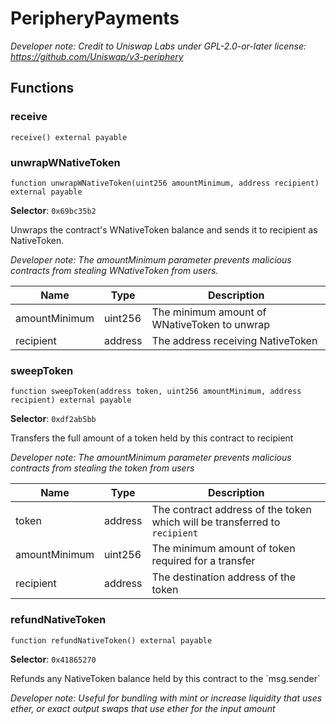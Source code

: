 

# PeripheryPayments






*Developer note: Credit to Uniswap Labs under GPL-2.0-or-later license:
https://github.com/Uniswap/v3-periphery*


## Functions
### receive

```solidity
receive() external payable
```



### unwrapWNativeToken

```solidity
function unwrapWNativeToken(uint256 amountMinimum, address recipient) external payable
```
**Selector**: `0x69bc35b2`

Unwraps the contract&#x27;s WNativeToken balance and sends it to recipient as NativeToken.

*Developer note: The amountMinimum parameter prevents malicious contracts from stealing WNativeToken from users.*

| Name | Type | Description |
| ---- | ---- | ----------- |
| amountMinimum | uint256 | The minimum amount of WNativeToken to unwrap |
| recipient | address | The address receiving NativeToken |

### sweepToken

```solidity
function sweepToken(address token, uint256 amountMinimum, address recipient) external payable
```
**Selector**: `0xdf2ab5bb`

Transfers the full amount of a token held by this contract to recipient

*Developer note: The amountMinimum parameter prevents malicious contracts from stealing the token from users*

| Name | Type | Description |
| ---- | ---- | ----------- |
| token | address | The contract address of the token which will be transferred to `recipient` |
| amountMinimum | uint256 | The minimum amount of token required for a transfer |
| recipient | address | The destination address of the token |

### refundNativeToken

```solidity
function refundNativeToken() external payable
```
**Selector**: `0x41865270`

Refunds any NativeToken balance held by this contract to the &#x60;msg.sender&#x60;

*Developer note: Useful for bundling with mint or increase liquidity that uses ether, or exact output swaps
that use ether for the input amount*

